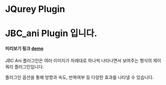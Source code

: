 JQurey Plugin
============
JBC_ani Plugin 입니다.
============
#### 미리보기 링크 [demo](http://chaos0425.dothome.co.kr/jbc_plugin/index.html)

JBC Ani 플러그인은 여러 이미지가 차례대로 하나씩 나타나면서 보여주는 형식의 제이쿼리 플러그인입니다.

플러그인 옵션을 통해 방향과 속도, 반복여부 등 다양한 효과를 나타낼 수 있습니다.

